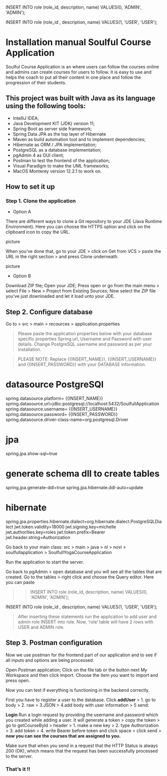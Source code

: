 INSERT INTO role
(role_id, description, name)
VALUES(0, 'ADMIN', 'ADMIN');

INSERT INTO role
(role_id , description, name)
VALUES(1, 'USER', 'USER');

# Installation manual Soulful Course Application

Soulful Course Application is an where users can follow the courses online and admins can create courses for users to follow. It is easy to use and helps the coach to put all their content in one place and follow the progression of their students.

## This project was built with Java as its language using the following tools:

* IntelliJ IDEA;
* Java Development KIT (JDK) version 11;
* Spring Boot as server side framework;
* Spring Data JPA as the top layer of Hibernate
* Maven as build automation tool and to implement dependencies;
* Hibernate as ORM / JPA implementation;
* PostgreSQL as a database implementation;
* pgAdmin 4 as GUI client;
* Postman to test the  frontend of the application;
* Visual Paradigm to make the UML frameworks;
* MacOS Monterey version 12.2.1 to work on.

## How to set it up

### Step 1. Clone the application
* Option A

There are different ways to clone a Git repository to your JDE (Java Runtime Environment). Here you can choose the HTTPS option and click on the clipboard icon to copy the URL.

picture


When you’ve done that, go to your JDE > click on Get from VCS > paste the URL in the right section > and press Clone underneath.

picture

* Option B

Download ZIP file;
Open your JDE;
Press open or go from the main menu > select File > New > Project from Existing Sources;
Now select the ZIP file you’ve just downloaded and let it load unto your JDE.


## Step 2. Configure database

Go to > src > main > recources > application.properties


> Please paste the application properties below with your database specific properties Spring.url, Username and Password with user details. Change PostgreSQL username and password as per your installation.

> PLEASE NOTE: Replace {{INSERT_NAME}}, {{INSERT_USERNAME}} and {{INSERT_PASSWORD}} with your DATABASE information.

# datasource PostgreSQl
spring.datasource.platform= {{INSERT_NAME}}
spring.datasource.url=jdbc:postgresql://localhost:5432/SoulfullApplication
spring.datasource.username= {{INSERT_USERNAME}}
spring.datasource.password= {{INSERT_PASSWORD}}
spring.datasource.driver-class-name=org.postgresql.Driver
# jpa
spring.jpa.show-sql=true
# generate schema dll to create tables
spring.jpa.generate-ddl=true
spring.jpa.hibernate.ddl-auto=update
# hibernate
spring.jpa.properties.hibernate.dialect=org.hibernate.dialect.PostgreSQLDialect
jwt.token.validity=18000
jwt.signing.key=michelle
jwt.authorities.key=roles
jwt.token.prefix=Bearer
jwt.header.string=Authorization

Go back to your main class: src > main > java > nl > novi > soulfullapplication > SoulfullYogaCourseApplication



Run the application to start the server.

Go back to pgAdmin > open database and you will see all the tables that are created. Go to the tables > right click and choose the Query editor. Here you can paste

>> INSERT INTO role
(role_id, description, name)
VALUES(0, 'ADMIN', 'ADMIN');

INSERT INTO role
(role_id , description, name)
VALUES(1, 'USER', 'USER');

> After inserting these statements run the application to add user and admin role INSERT into role. Now, ‘role’ table will have 2 rows with USER and ADMIN role.

## Step 3. Postman configuration

Now we use postman for the frontend part of our application and to see if all inputs and options are being processed.

Open Postman application;
Click on the file tab or the button next My Workspace and then click import.
Choose the item you want to import and press open.



Now you can test if everything is functioning in the backend correctly.

First you have to register a user to the database.
Click **addUser** > 1. go to body > 2. raw > 3.JSON > 4.add body with user information > 5 send:




**Login** Run a login request by providing the username and password which you created while adding a user. It will generate a token > copy the token > go to getCourseById > header > 1. make a new key > 2. type Authorization > 3. add token > 4. write Bearer before token and click space  > click send > **now you can see the courses that are assigned to you.**



Make sure that when you send in a request that the HTTP Status is always 200 (OK), which means that the request has been successfully processed to the server.

### That’s it !! 

